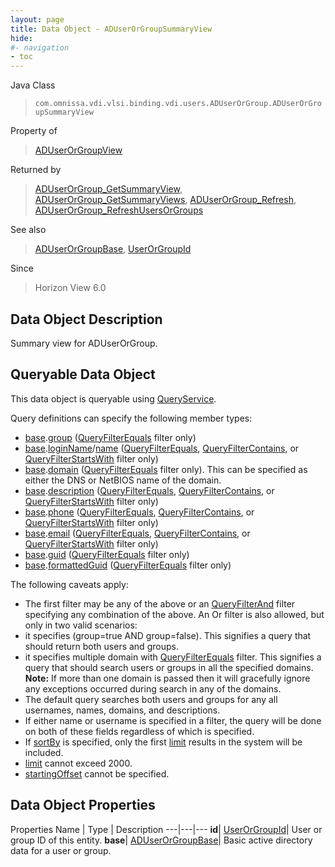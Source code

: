 ```yaml
---
layout: page
title: Data Object - ADUserOrGroupSummaryView
hide:
#- navigation
- toc
---
```






Java Class
> `com.omnissa.vdi.vlsi.binding.vdi.users.ADUserOrGroup.ADUserOrGroupSummaryView`

Property of
> [ADUserOrGroupView](vdi.users.ADUserOrGroup.ADUserOrGroupView.md#field_detail)

Returned by
> [ADUserOrGroup_GetSummaryView](vdi.users.ADUserOrGroup.md#getSummaryView), [ADUserOrGroup_GetSummaryViews](vdi.users.ADUserOrGroup.md#getSummaryViews), [ADUserOrGroup_Refresh](vdi.users.ADUserOrGroup.md#refresh), [ADUserOrGroup_RefreshUsersOrGroups](vdi.users.ADUserOrGroup.md#refreshUsersOrGroups)

See also
> [ADUserOrGroupBase](vdi.users.ADUserOrGroup.ADUserOrGroupBase.md), [UserOrGroupId](vdi.entity.UserOrGroupId.md)

Since
> Horizon View 6.0


## Data Object Description

Summary view for ADUserOrGroup.

##  Queryable Data Object

This data object is queryable using [QueryService](vdi.query.QueryService.md "QueryService").

Query definitions can specify the following member types:

* [base](vdi.users.ADUserOrGroup.ADUserOrGroupSummaryView.md#base).[group](vdi.users.ADUserOrGroup.ADUserOrGroupBase.md#group) ([QueryFilterEquals](vdi.query.QueryFilter.Equals.md) filter only)
* [base](vdi.users.ADUserOrGroup.ADUserOrGroupSummaryView.md#base).[loginName](vdi.users.ADUserOrGroup.ADUserOrGroupBase.md#loginName)/[name](vdi.users.ADUserOrGroup.ADUserOrGroupBase.md#name) ([QueryFilterEquals](vdi.query.QueryFilter.Equals.md), [QueryFilterContains](vdi.query.QueryFilter.Contains.md), or [QueryFilterStartsWith](vdi.query.QueryFilter.StartsWith.md) filter only)
* [base](vdi.users.ADUserOrGroup.ADUserOrGroupSummaryView.md#base).[domain](vdi.users.ADUserOrGroup.ADUserOrGroupBase.md#domain) ([QueryFilterEquals](vdi.query.QueryFilter.Equals.md) filter only). This can be specified as either the DNS or NetBIOS name of the domain.
* [base](vdi.users.ADUserOrGroup.ADUserOrGroupSummaryView.md#base).[description](vdi.users.ADUserOrGroup.ADUserOrGroupBase.md#description) ([QueryFilterEquals](vdi.query.QueryFilter.Equals.md), [QueryFilterContains](vdi.query.QueryFilter.Contains.md), or [QueryFilterStartsWith](vdi.query.QueryFilter.StartsWith.md) filter only)
* [base](vdi.users.ADUserOrGroup.ADUserOrGroupSummaryView.md#base).[phone](vdi.users.ADUserOrGroup.ADUserOrGroupBase.md#phone) ([QueryFilterEquals](vdi.query.QueryFilter.Equals.md), [QueryFilterContains](vdi.query.QueryFilter.Contains.md), or [QueryFilterStartsWith](vdi.query.QueryFilter.StartsWith.md) filter only)
* [base](vdi.users.ADUserOrGroup.ADUserOrGroupSummaryView.md#base).[email](vdi.users.ADUserOrGroup.ADUserOrGroupBase.md#email) ([QueryFilterEquals](vdi.query.QueryFilter.Equals.md), [QueryFilterContains](vdi.query.QueryFilter.Contains.md), or [QueryFilterStartsWith](vdi.query.QueryFilter.StartsWith.md) filter only)
* [base](vdi.users.ADUserOrGroup.ADUserOrGroupSummaryView.md#base).[guid](vdi.users.ADUserOrGroup.ADUserOrGroupBase.md#guid) ([QueryFilterEquals](vdi.query.QueryFilter.Equals.md) filter only)
* [base](vdi.users.ADUserOrGroup.ADUserOrGroupSummaryView.md#base).[formattedGuid](vdi.users.ADUserOrGroup.ADUserOrGroupBase.md#formattedGuid) ([QueryFilterEquals](vdi.query.QueryFilter.Equals.md) filter only)

The following caveats apply:
* The first filter may be any of the above or an [QueryFilterAnd](vdi.query.QueryFilter.And.md) filter specifying any combination of the above. An Or filter is also allowed, but only in two valid scenarios:
* it specifies (group=true AND group=false). This signifies a query that should return both users and groups.
* it specifies multiple domain with [QueryFilterEquals](vdi.query.QueryFilter.Equals.md) filter. This signifies a query that should search users or groups in all the specified domains.
**Note:** If more than one domain is passed then it will gracefully ignore any exceptions occurred during search in any of the domains.
* The default query searches both users and groups for any all usernames, names, domains, and descriptions.
* If either name or username is specified in a filter, the query will be done on both of these fields regardless of which is specified.
* If [sortBy](vdi.query.QueryDefinition.md#sortBy) is specified, only the first [limit](vdi.query.QueryDefinition.md#limit) results in the system will be included.
* [limit](vdi.query.QueryDefinition.md#limit) cannot exceed 2000.
* [startingOffset](vdi.query.QueryDefinition.md#startingOffset) cannot be specified.



## Data Object Properties
Properties
Name |  Type |  Description
---|---|---
**id**| [UserOrGroupId](vdi.entity.UserOrGroupId.md)|  User or group ID of this entity.
**base**| [ADUserOrGroupBase](vdi.users.ADUserOrGroup.ADUserOrGroupBase.md)|  Basic active directory data for a user or group.
 


 
